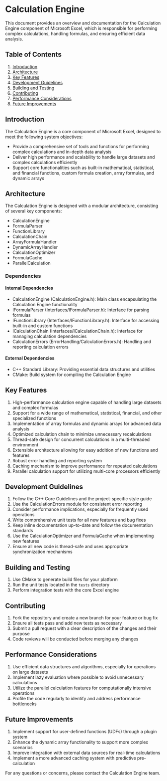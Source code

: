 # Calculation Engine

This document provides an overview and documentation for the Calculation Engine component of Microsoft Excel, which is responsible for performing complex calculations, handling formulas, and ensuring efficient data analysis.

## Table of Contents
1. [Introduction](#introduction)
2. [Architecture](#architecture)
3. [Key Features](#key-features)
4. [Development Guidelines](#development-guidelines)
5. [Building and Testing](#building-and-testing)
6. [Contributing](#contributing)
7. [Performance Considerations](#performance-considerations)
8. [Future Improvements](#future-improvements)

## Introduction

The Calculation Engine is a core component of Microsoft Excel, designed to meet the following system objectives:
- Provide a comprehensive set of tools and functions for performing complex calculations and in-depth data analysis
- Deliver high performance and scalability to handle large datasets and complex calculations efficiently
- Support core functionalities such as built-in mathematical, statistical, and financial functions, custom formula creation, array formulas, and dynamic arrays

## Architecture

The Calculation Engine is designed with a modular architecture, consisting of several key components:

- CalculationEngine
- FormulaParser
- FunctionLibrary
- CalculationChain
- ArrayFormulaHandler
- DynamicArrayHandler
- CalculationOptimizer
- FormulaCache
- ParallelCalculation

### Dependencies

#### Internal Dependencies
- CalculationEngine (CalculationEngine.h): Main class encapsulating the Calculation Engine functionality
- IFormulaParser (Interfaces/IFormulaParser.h): Interface for parsing formulas
- IFunctionLibrary (Interfaces/IFunctionLibrary.h): Interface for accessing built-in and custom functions
- ICalculationChain (Interfaces/ICalculationChain.h): Interface for managing calculation dependencies
- CalculationErrors (ErrorHandling/CalculationErrors.h): Handling and reporting calculation errors

#### External Dependencies
- C++ Standard Library: Providing essential data structures and utilities
- CMake: Build system for compiling the Calculation Engine

## Key Features

1. High-performance calculation engine capable of handling large datasets and complex formulas
2. Support for a wide range of mathematical, statistical, financial, and other specialized functions
3. Implementation of array formulas and dynamic arrays for advanced data analysis
4. Optimized calculation chain to minimize unnecessary recalculations
5. Thread-safe design for concurrent calculations in a multi-threaded environment
6. Extensible architecture allowing for easy addition of new functions and features
7. Robust error handling and reporting system
8. Caching mechanism to improve performance for repeated calculations
9. Parallel calculation support for utilizing multi-core processors efficiently

## Development Guidelines

1. Follow the C++ Core Guidelines and the project-specific style guide
2. Use the CalculationErrors module for consistent error reporting
3. Consider performance implications, especially for frequently used operations
4. Write comprehensive unit tests for all new features and bug fixes
5. Keep inline documentation up-to-date and follow the documentation standards
6. Use the CalculationOptimizer and FormulaCache when implementing new features
7. Ensure all new code is thread-safe and uses appropriate synchronization mechanisms

## Building and Testing

1. Use CMake to generate build files for your platform
2. Run the unit tests located in the `tests` directory
3. Perform integration tests with the core Excel engine

## Contributing

1. Fork the repository and create a new branch for your feature or bug fix
2. Ensure all tests pass and add new tests as necessary
3. Submit a pull request with a clear description of the changes and their purpose
4. Code reviews will be conducted before merging any changes

## Performance Considerations

1. Use efficient data structures and algorithms, especially for operations on large datasets
2. Implement lazy evaluation where possible to avoid unnecessary calculations
3. Utilize the parallel calculation features for computationally intensive operations
4. Profile the code regularly to identify and address performance bottlenecks

## Future Improvements

1. Implement support for user-defined functions (UDFs) through a plugin system
2. Enhance the dynamic array functionality to support more complex scenarios
3. Improve integration with external data sources for real-time calculations
4. Implement a more advanced caching system with predictive pre-calculation

For any questions or concerns, please contact the Calculation Engine team.